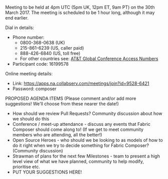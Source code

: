 Meeting to be held at 4pm UTC (5pm UK, 12pm ET, 9am PT) on the 30th March 2017.
The meeting is scheduled to be 1 hour long, although it may end earlier.

Dial in details:
* Phone number:
  * 0800-368-0638 (UK)
  * 215-861-6239 (US, caller paid)
  * 888-426-6840 (US, toll free)
  * For other countries see: [AT&T Global Conference Access Numbers](https://www.teleconference.att.com/servlet/glbAccess?process=1&accessCode=16199578&accessNumber=08003680638&brand=att&lang=English)
* Participant code: 16199578

Online meeting details:
* Link: https://apps.na.collabserv.com/meetings/join?id=9528-6421
* Password: composer

PROPOSED AGENDA ITEMS (Please comment and/or add more suggestions!  We'll choose from these nearer the date!)

* How should we review Pull Requests?  Community discussion about how we should do this
* Conference / meet-up attendance - discuss any events that Fabric Composer should come along to!  (If we get to meet community members who are attending, all the better!)
* Open Source Heroes - who should we be looking to as models of how to do it right when we try to decide something for Fabric Composer?  (Community discussion)
* Strawman of plans for the next few Milestones - team to present a high level view of what we have planned, community to help modify, prioritise etc.
* PUT YOUR SUGGESTIONS HERE!